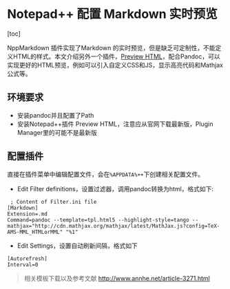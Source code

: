 Notepad++ 配置 Markdown 实时预览
===

[toc]

NppMarkdown 插件实现了Markdown 的实时预览，但是缺乏可定制性，不能定义HTML的样式。本文介绍另外一个插件，[Preview HTML](http://fossil.2of4.net/npp_preview/home)，配合Pandoc，可以实现更好的HTML预览，例如可以引入自定义CSS和JS，显示高亮代码和Mathjax公式等。

## 环境要求

* 安装pandoc并且配置了Path
* 安装Notepad++插件 Preview HTML，注意应从官网下载最新版，Plugin Manager里的可能不是最新版

## 配置插件
直接在插件菜单中编辑配置文件，会在`%APPDATA%++`下创建相关配置文件。

* Edit Filter definitions，设置过滤器，调用pandoc转换为html，格式如下:


```
 ; Content of Filter.ini file
[Markdown]
Extension=.md
Command=pandoc --template=tpl.html5 --highlight-style=tango --mathjax="http://cdn.mathjax.org/mathjax/latest/MathJax.js?config=TeX-AMS-MML_HTMLorMML" "%1"
```
	
* Edit Settings，设置自动刷新间隔，格式如下

```
[Autorefresh]
Interval=0
```
		
> 相关模板下载以及参考文献 http://www.annhe.net/article-3271.html